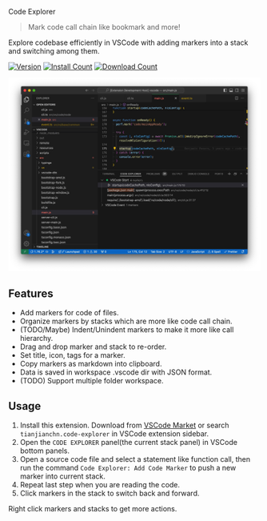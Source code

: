 Code Explorer

> Mark code call chain like bookmark and more!

Explore codebase efficiently in VSCode with adding markers into a stack and switching among them.

[![Version](https://img.shields.io/visual-studio-marketplace/v/tianjianchn.code-explorer.svg?label=version&color=)](https://marketplace.visualstudio.com/items?itemName=tianjianchn.code-explorer)
[![Install Count](https://img.shields.io/visual-studio-marketplace/i/tianjianchn.code-explorer.svg?color=)](https://marketplace.visualstudio.com/items?itemName=tianjianchn.code-explorer)
[![Download Count](https://img.shields.io/visual-studio-marketplace/d/tianjianchn.code-explorer.svg?color=)](https://marketplace.visualstudio.com/items?itemName=tianjianchn.code-explorer)

![](./media/example.jpg)

## Features

- Add markers for code of files.
- Organize markers by stacks which are more like code call chain.
- (TODO/Maybe) Indent/Unindent markers to make it more like call hierarchy.
- Drag and drop marker and stack to re-order.
- Set title, icon, tags for a marker.
- Copy markers as markdown into clipboard.
- Data is saved in workspace .vscode dir with JSON format.
- (TODO) Support multiple folder workspace.

## Usage

1. Install this extension. Download from [VSCode Market](https://marketplace.visualstudio.com/items?itemName=tianjianchn.code-explorer) or search `tianjianchn.code-explorer` in VSCode extension sidebar.
2. Open the `CODE EXPLORER` panel(the current stack panel) in VSCode bottom panels.
3. Open a source code file and select a statement like function call, then run the command `Code Explorer: Add Code Marker` to push a new marker into current stack.
4. Repeat last step when you are reading the code.
5. Click markers in the stack to switch back and forward.

Right click markers and stacks to get more actions.

